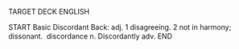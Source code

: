 TARGET DECK
ENGLISH

START
Basic
Discordant
Back: adj. 1 disagreeing. 2 not in harmony; dissonant.  discordance n. Discordantly adv.
END

